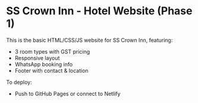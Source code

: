 
# SS Crown Inn - Hotel Website (Phase 1)

This is the basic HTML/CSS/JS website for SS Crown Inn, featuring:
- 3 room types with GST pricing
- Responsive layout
- WhatsApp booking info
- Footer with contact & location

To deploy:
- Push to GitHub Pages or connect to Netlify
